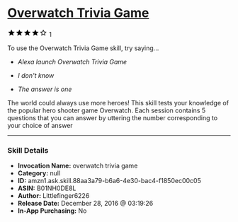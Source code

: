 # [Overwatch Trivia Game](http://alexa.amazon.com/#skills/amzn1.ask.skill.88aa3a79-b6a6-4e30-bac4-f1850ec00c05)
![4 stars](../../images/ic_star_black_18dp_1x.png)![4 stars](../../images/ic_star_black_18dp_1x.png)![4 stars](../../images/ic_star_black_18dp_1x.png)![4 stars](../../images/ic_star_black_18dp_1x.png)![4 stars](../../images/ic_star_border_black_18dp_1x.png) 1

To use the Overwatch Trivia Game skill, try saying...

* *Alexa launch Overwatch Trivia Game*

* *I don't know*

* *The answer is one*

The world could always use more heroes! This skill tests your knowledge of the popular hero shooter game Overwatch. Each session contains 5 questions that you can answer by uttering the number corresponding to your choice of answer

***

### Skill Details

* **Invocation Name:** overwatch trivia game
* **Category:** null
* **ID:** amzn1.ask.skill.88aa3a79-b6a6-4e30-bac4-f1850ec00c05
* **ASIN:** B01NH0DE8L
* **Author:** Littlefinger6226
* **Release Date:** December 28, 2016 @ 03:19:26
* **In-App Purchasing:** No
